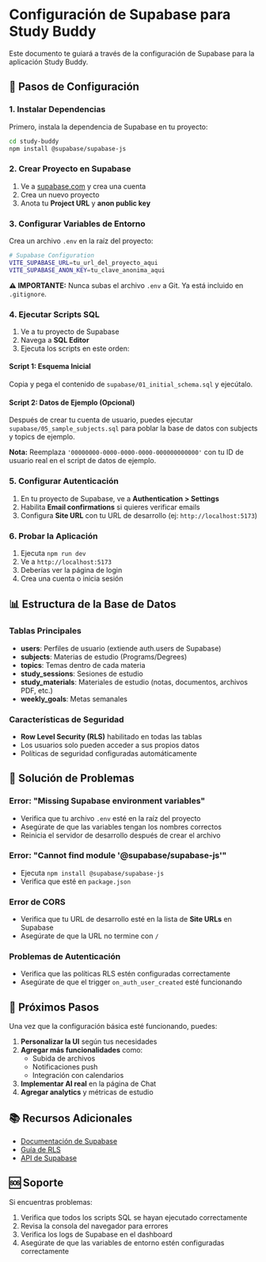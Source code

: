 # Configuración de Supabase para Study Buddy

Este documento te guiará a través de la configuración de Supabase para la aplicación Study Buddy.

## 🚀 Pasos de Configuración

### 1. Instalar Dependencias

Primero, instala la dependencia de Supabase en tu proyecto:

```bash
cd study-buddy
npm install @supabase/supabase-js
```

### 2. Crear Proyecto en Supabase

1. Ve a [supabase.com](https://supabase.com) y crea una cuenta
2. Crea un nuevo proyecto
3. Anota tu **Project URL** y **anon public key**

### 3. Configurar Variables de Entorno

Crea un archivo `.env` en la raíz del proyecto:

```bash
# Supabase Configuration
VITE_SUPABASE_URL=tu_url_del_proyecto_aqui
VITE_SUPABASE_ANON_KEY=tu_clave_anonima_aqui
```

**⚠️ IMPORTANTE:** Nunca subas el archivo `.env` a Git. Ya está incluido en `.gitignore`.

### 4. Ejecutar Scripts SQL

1. Ve a tu proyecto de Supabase
2. Navega a **SQL Editor**
3. Ejecuta los scripts en este orden:

#### Script 1: Esquema Inicial
Copia y pega el contenido de `supabase/01_initial_schema.sql` y ejecútalo.

#### Script 2: Datos de Ejemplo (Opcional)
Después de crear tu cuenta de usuario, puedes ejecutar `supabase/05_sample_subjects.sql` para poblar la base de datos con subjects y topics de ejemplo.

**Nota:** Reemplaza `'00000000-0000-0000-0000-000000000000'` con tu ID de usuario real en el script de datos de ejemplo.

### 5. Configurar Autenticación

1. En tu proyecto de Supabase, ve a **Authentication > Settings**
2. Habilita **Email confirmations** si quieres verificar emails
3. Configura **Site URL** con tu URL de desarrollo (ej: `http://localhost:5173`)

### 6. Probar la Aplicación

1. Ejecuta `npm run dev`
2. Ve a `http://localhost:5173`
3. Deberías ver la página de login
4. Crea una cuenta o inicia sesión

## 📊 Estructura de la Base de Datos

### Tablas Principales

- **users**: Perfiles de usuario (extiende auth.users de Supabase)
- **subjects**: Materias de estudio (Programs/Degrees)
- **topics**: Temas dentro de cada materia
- **study_sessions**: Sesiones de estudio
- **study_materials**: Materiales de estudio (notas, documentos, archivos PDF, etc.)
- **weekly_goals**: Metas semanales

### Características de Seguridad

- **Row Level Security (RLS)** habilitado en todas las tablas
- Los usuarios solo pueden acceder a sus propios datos
- Políticas de seguridad configuradas automáticamente

## 🔧 Solución de Problemas

### Error: "Missing Supabase environment variables"
- Verifica que tu archivo `.env` esté en la raíz del proyecto
- Asegúrate de que las variables tengan los nombres correctos
- Reinicia el servidor de desarrollo después de crear el archivo

### Error: "Cannot find module '@supabase/supabase-js'"
- Ejecuta `npm install @supabase/supabase-js`
- Verifica que esté en `package.json`

### Error de CORS
- Verifica que tu URL de desarrollo esté en la lista de **Site URLs** en Supabase
- Asegúrate de que la URL no termine con `/`

### Problemas de Autenticación
- Verifica que las políticas RLS estén configuradas correctamente
- Asegúrate de que el trigger `on_auth_user_created` esté funcionando

## 🚀 Próximos Pasos

Una vez que la configuración básica esté funcionando, puedes:

1. **Personalizar la UI** según tus necesidades
2. **Agregar más funcionalidades** como:
   - Subida de archivos
   - Notificaciones push
   - Integración con calendarios
3. **Implementar AI real** en la página de Chat
4. **Agregar analytics** y métricas de estudio

## 📚 Recursos Adicionales

- [Documentación de Supabase](https://supabase.com/docs)
- [Guía de RLS](https://supabase.com/docs/guides/auth/row-level-security)
- [API de Supabase](https://supabase.com/docs/reference/javascript/introduction)

## 🆘 Soporte

Si encuentras problemas:

1. Verifica que todos los scripts SQL se hayan ejecutado correctamente
2. Revisa la consola del navegador para errores
3. Verifica los logs de Supabase en el dashboard
4. Asegúrate de que las variables de entorno estén configuradas correctamente 